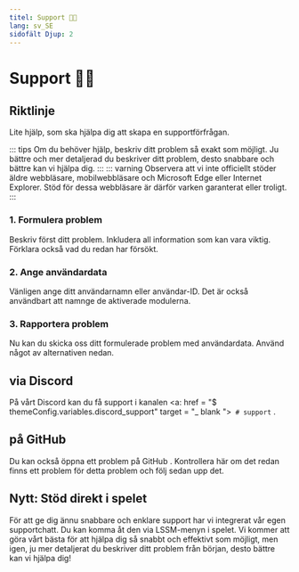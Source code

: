 ```yaml
---
titel: Support 👨‍💻
lang: sv_SE
sidofält Djup: 2
---
```


# Support 👨‍💻

## Riktlinje
Lite hjälp, som ska hjälpa dig att skapa en supportförfrågan.

::: tips
Om du behöver hjälp, beskriv ditt problem så exakt som möjligt. Ju bättre och mer detaljerad du beskriver ditt problem, desto snabbare och bättre kan vi hjälpa dig.
:::
::: varning
Observera att vi inte officiellt stöder äldre webbläsare, mobilwebbläsare och Microsoft Edge eller Internet Explorer. Stöd för dessa webbläsare är därför varken garanterat eller troligt.
:::

### 1. Formulera problem
Beskriv först ditt problem. Inkludera all information som kan vara viktig. Förklara också vad du redan har försökt.

### 2. Ange användardata
Vänligen ange ditt användarnamn eller användar-ID. Det är också användbart att namnge de aktiverade modulerna.

### 3. Rapportera problem
Nu kan du skicka oss ditt formulerade problem med användardata. Använd något av alternativen nedan.

## via Discord
På vårt <a :href="$themeConfig.variables.discord" target="_blank"> Discord </a> kan du få support i kanalen <a: href = "$ themeConfig.variables.discord_support" target = "_ blank ">` # support` </a>.

## på GitHub
Du kan också öppna ett problem på <a :href="$themeConfig.variables.github +'/issues'" target="_blank"> GitHub </a>. Kontrollera här om det redan finns ett problem för detta problem och följ sedan upp det.

## Nytt: Stöd direkt i spelet
För att ge dig ännu snabbare och enklare support har vi integrerat vår egen supportchatt. Du kan komma åt den via LSSM-menyn i spelet. Vi kommer att göra vårt bästa för att hjälpa dig så snabbt och effektivt som möjligt, men igen, ju mer detaljerat du beskriver ditt problem från början, desto bättre kan vi hjälpa dig!